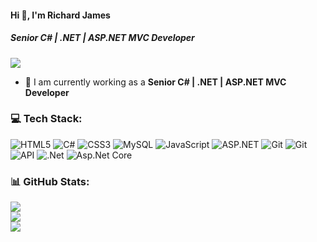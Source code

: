 #### Hi 👋, I'm Richard James
##### **Senior C# | .NET | ASP.NET MVC Developer**

[![](https://visitcount.itsvg.in/api?id=richjames1211&icon=0&color=9)](https://visitcount.itsvg.in)

- 🔭 I am currently working as a **Senior C# | .NET | ASP.NET MVC Developer**

### 💻 Tech Stack:
![HTML5](https://img.shields.io/badge/html5-%23E34F26.svg?style=flat&logo=html5&logoColor=white) ![C#](https://img.shields.io/badge/c%23-%23239120.svg?style=flat&logo=c-sharp&logoColor=white) ![CSS3](https://img.shields.io/badge/css3-%231572B6.svg?style=flat&logo=css3&logoColor=white) ![MySQL](https://img.shields.io/badge/mysql-%2300f.svg?style=flat&logo=mysql&logoColor=white) ![JavaScript](https://img.shields.io/badge/javascript-%23323330.svg?style=flat&logo=javascript&logoColor=%23F7DF1E) ![ASP.NET](https://img.shields.io/badge/-ASP.NET-%23Clojure?style=flat&logo=ASP.NET&logoColor=white) ![Git](https://img.shields.io/badge/git-%23F05033.svg?style=flat&logo=git&logoColor=white) ![Git](https://img.shields.io/badge/git-%23F05033.svg?style=flat&logo=git&logoColor=white) ![API](https://img.shields.io/badge/API-005571?style=flat&logo=api) ![.Net](https://img.shields.io/badge/.NET-5C2D91?style=flat&logo=.net&logoColor=white) ![Asp.Net Core](https://img.shields.io/badge/-Asp.NetCore-C51A4A?style=flat&logo=Asp.Net-Core)



### 📊 GitHub Stats:
![](https://github-readme-stats.vercel.app/api?username=richjames1211&theme=radical&hide_border=false&include_all_commits=false&count_private=false)<br/>
![](https://github-readme-streak-stats.herokuapp.com/?user=richjames1211&theme=radical&hide_border=false)<br/>
![](https://github-readme-stats.vercel.app/api/top-langs/?username=richjames1211&theme=radical&hide_border=false&include_all_commits=false&count_private=false&layout=compact)

